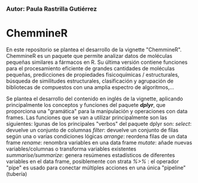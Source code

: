 ### Autor: Paula Rastrilla Gutiérrez

# ChemmineR
En este repositorio se plantea el desarrollo de la vignette "ChemmineR". ChemmineR es un paquete que permite analizar datos de moléculas pequeñas similares a fármacos en R. Su última versión contiene funciones para el procesamiento eficiente de grandes cantidades de moléculas pequeñas, predicciones de propiedades fisicoquímicas / estructurales, búsqueda de similitudes estructurales, clasificación y agrupación de bibliotecas de compuestos con una amplia espectro de algoritmos,...

Se plantea el desarrollo del contenido en inglés de la vignette, aplicando principalmente los conceptos y funciones del paquete **_dplyr_**, que proporciona una "gramática" para la manipulación y operaciones con data frames. Las funciones que se van a utilizar principalmente son las siguientes:
lgunas de los principales "verbos" del paquete dplyr son:
  _select_: devuelve un conjunto de columnas
  _filter_: devuelve un conjunto de filas según una o varias condiciones lógicas
  _arrange_: reordena filas de un data frame
  _rename_: renombra variables en una data frame
  _mutate_: añade nuevas variables/columnas o transforma variables existentes
  _summarise/summarize_: genera resúmenes estadísticos de diferentes variables en el data frame, posiblemente con strata
  _%>%_ : el operador "pipe" es usado para conectar múltiples acciones en una única "pipeline" (tubería)
